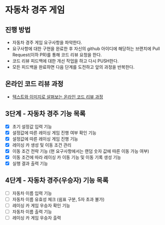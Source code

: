 # 자동차 경주 게임
## 진행 방법
* 자동차 경주 게임 요구사항을 파악한다.
* 요구사항에 대한 구현을 완료한 후 자신의 github 아이디에 해당하는 브랜치에 Pull Request(이하 PR)를 통해 코드 리뷰 요청을 한다.
* 코드 리뷰 피드백에 대한 개선 작업을 하고 다시 PUSH한다.
* 모든 피드백을 완료하면 다음 단계를 도전하고 앞의 과정을 반복한다.

## 온라인 코드 리뷰 과정
* [텍스트와 이미지로 살펴보는 온라인 코드 리뷰 과정](https://github.com/next-step/nextstep-docs/tree/master/codereview)

## 3단계 - 자동차 경주 기능 목록
* [X] 초기 설정값 입력 기능
* [X] 설정값에 따른 레이싱 게임 진행 여부 확인 기능
* [X] 설정값에 따른 레이싱 게임 진행 기능 
* [X] 레이싱 카 생성 및 이동 조건 관리
* [X] 이동 조건 전략 기능 (현 요구사항에서는 랜덤 숫자 값에 따른 이동 가능 여부)
* [X] 이동 조건에 따라 레이싱 카 이동 기능 및 이동 기록 생성 기능
* [X] 실행 결과 출력 기능

## 4단계 - 자동차 경주(우승자) 기능 목록
* [ ] 자동차 이름 입력 기능
* [ ] 자동차 이름 유효성 체크 (쉼표 구분, 5자 초과 불가)
* [ ] 레이싱 카 게임 우승자 확인 기능
* [ ] 자동차 이름 출력 기능
* [ ] 레이싱 카 게임 우승자 출력